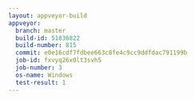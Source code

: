 ```yaml
---
layout: appveyor-build
appveyor:
  branch: master
  build-id: 51836822
  build-number: 815
  commit: e0e16cdf7fdbee663c8fe4c9cc9ddfdac791199b
  job-id: fxvyq26x0lt3svh5
  job-number: 3
  os-name: Windows
  test-result: 1
---
```

